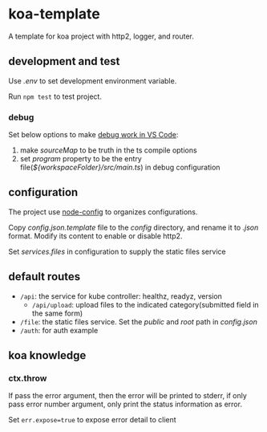# koa-template

A template for koa project with http2, logger, and router.

## development and test

Use _.env_ to set development environment variable.

Run `npm test` to test project.

### debug

Set below options to make [debug work in VS Code](https://code.visualstudio.com/docs/typescript/typescript-debugging):

1. make *sourceMap* to be truth in the ts compile options
2. set *program* property to be the entry file(*${workspaceFolder}/src/main.ts*) in debug configuration

## configuration

The project use [node-config](https://github.com/lorenwest/node-config) to organizes configurations.

Copy _config.json.template_ file to the _config_ directory, and rename it to _.json_ format. Modify its content to enable or disable http2.

Set *services.files* in configuration to supply the static files service

## default routes

- `/api`: the service for kube controller: healthz, readyz, version
    - `/api/upload`: upload files to the indicated category(submitted field in the same form)
- `/file`: the static files service. Set the *public* and *root* path in *config.json*
- `/auth`: for auth example

## koa knowledge

### ctx.throw

If pass the error argument, then the error will be printed to stderr, if only pass error number argument, only print the status information as error.

Set `err.expose=true` to expose error detail to client

